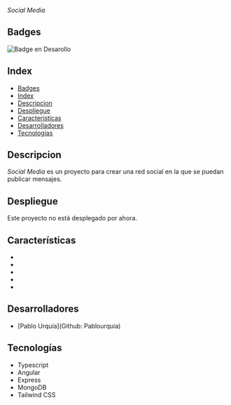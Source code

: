 <em> Social Media </em>



## Badges
 ![Badge en Desarollo](https://img.shields.io/badge/STATUS-EN%20DESAROLLO-green)

## Index

- [Badges](#badges)
- [Index](#index)
- [Descripcion](#descripcion)
- [Despliegue](#despliegue)
- [Características](#características)
- [Desarrolladores](#desarrolladores)
- [Tecnologías](#tecnologías)

## Descripcion

*Social Media* es un proyecto para crear una red social en la que se puedan publicar mensajes.

## Despliegue

Este proyecto no está desplegado por ahora.

## Características

- 

- 

- 

- 

- 

## Desarrolladores

- [Pablo Urquía](Github: Pablourquia)

## Tecnologías

- Typescript
- Angular 
- Express
- MongoDB
- Tailwind CSS